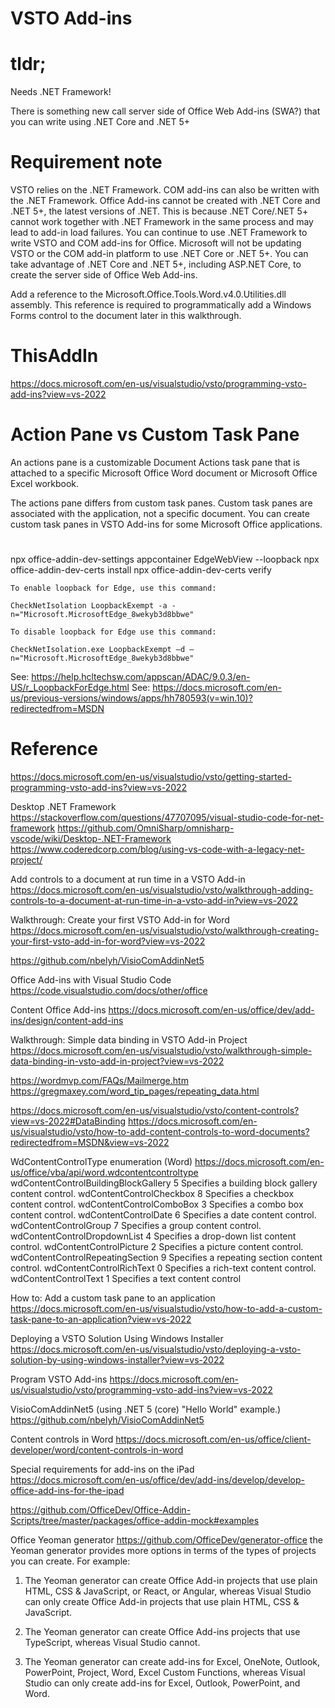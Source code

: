 # VSTO Add-ins

# tldr;

Needs .NET Framework!

There is something new call server side of Office Web Add-ins (SWA?) that you can write using .NET Core and .NET 5+ 


# Requirement note

VSTO relies on the .NET Framework. COM add-ins can also be written with the .NET Framework. 
Office Add-ins cannot be created with .NET Core and .NET 5+, the latest versions of .NET. 
This is because .NET Core/.NET 5+ cannot work together with .NET Framework in the same process and may lead to add-in load failures. 
You can continue to use .NET Framework to write VSTO and COM add-ins for Office. 
Microsoft will not be updating VSTO or the COM add-in platform to use .NET Core or .NET 5+. 
You can take advantage of .NET Core and .NET 5+, including ASP.NET Core, to create the server side of Office Web Add-ins.


Add a reference to the Microsoft.Office.Tools.Word.v4.0.Utilities.dll assembly. This reference is required to programmatically add a Windows Forms control to the document later in this walkthrough.

# ThisAddIn

https://docs.microsoft.com/en-us/visualstudio/vsto/programming-vsto-add-ins?view=vs-2022


# Action Pane vs Custom Task Pane

An actions pane is a customizable Document Actions task pane that is attached to a specific Microsoft Office Word document or Microsoft Office Excel workbook. 

The actions pane differs from custom task panes. 
Custom task panes are associated with the application, not a specific document. 
You can create custom task panes in VSTO Add-ins for some Microsoft Office applications.



# 


npx office-addin-dev-settings appcontainer EdgeWebView --loopback
npx office-addin-dev-certs install
npx office-addin-dev-certs verify


    To enable loopback for Edge, use this command:

    CheckNetIsolation LoopbackExempt -a -n="Microsoft.MicrosoftEdge_8wekyb3d8bbwe"

    To disable loopback for Edge use this command:

    CheckNetIsolation.exe LoopbackExempt –d –n="Microsoft.MicrosoftEdge_8wekyb3d8bbwe"




See: https://help.hcltechsw.com/appscan/ADAC/9.0.3/en-US/r_LoopbackForEdge.html
See: https://docs.microsoft.com/en-us/previous-versions/windows/apps/hh780593(v=win.10)?redirectedfrom=MSDN


# Reference

https://docs.microsoft.com/en-us/visualstudio/vsto/getting-started-programming-vsto-add-ins?view=vs-2022


Desktop .NET Framework
https://stackoverflow.com/questions/47707095/visual-studio-code-for-net-framework
https://github.com/OmniSharp/omnisharp-vscode/wiki/Desktop-.NET-Framework
https://www.coderedcorp.com/blog/using-vs-code-with-a-legacy-net-project/

Add controls to a document at run time in a VSTO Add-in
https://docs.microsoft.com/en-us/visualstudio/vsto/walkthrough-adding-controls-to-a-document-at-run-time-in-a-vsto-add-in?view=vs-2022

Walkthrough: Create your first VSTO Add-in for Word
https://docs.microsoft.com/en-us/visualstudio/vsto/walkthrough-creating-your-first-vsto-add-in-for-word?view=vs-2022


https://github.com/nbelyh/VisioComAddinNet5


Office Add-ins with Visual Studio Code
https://code.visualstudio.com/docs/other/office


Content Office Add-ins
https://docs.microsoft.com/en-us/office/dev/add-ins/design/content-add-ins


Walkthrough: Simple data binding in VSTO Add-in Project
https://docs.microsoft.com/en-us/visualstudio/vsto/walkthrough-simple-data-binding-in-vsto-add-in-project?view=vs-2022


https://wordmvp.com/FAQs/Mailmerge.htm
https://gregmaxey.com/word_tip_pages/repeating_data.html


https://docs.microsoft.com/en-us/visualstudio/vsto/content-controls?view=vs-2022#DataBinding
https://docs.microsoft.com/en-us/visualstudio/vsto/how-to-add-content-controls-to-word-documents?redirectedfrom=MSDN&view=vs-2022


WdContentControlType enumeration (Word)
https://docs.microsoft.com/en-us/office/vba/api/word.wdcontentcontroltype
wdContentControlBuildingBlockGallery 	5 	Specifies a building block gallery content control.
wdContentControlCheckbox 	            8 	Specifies a checkbox content control.
wdContentControlComboBox 	            3 	Specifies a combo box content control.
wdContentControlDate 	                6 	Specifies a date content control.
wdContentControlGroup 	                7 	Specifies a group content control.
wdContentControlDropdownList 	        4 	Specifies a drop-down list content control.
wdContentControlPicture 	            2 	Specifies a picture content control.
wdContentControlRepeatingSection 	    9 	Specifies a repeating section content control.
wdContentControlRichText 	            0 	Specifies a rich-text content control.
wdContentControlText 	                1 	Specifies a text content control


How to: Add a custom task pane to an application
https://docs.microsoft.com/en-us/visualstudio/vsto/how-to-add-a-custom-task-pane-to-an-application?view=vs-2022

Deploying a VSTO Solution Using Windows Installer
https://docs.microsoft.com/en-us/visualstudio/vsto/deploying-a-vsto-solution-by-using-windows-installer?view=vs-2022

Program VSTO Add-ins
https://docs.microsoft.com/en-us/visualstudio/vsto/programming-vsto-add-ins?view=vs-2022


VisioComAddinNet5 (using  .NET 5 (core) "Hello World" example.)
https://github.com/nbelyh/VisioComAddinNet5

Content controls in Word
https://docs.microsoft.com/en-us/office/client-developer/word/content-controls-in-word


Special requirements for add-ins on the iPad
https://docs.microsoft.com/en-us/office/dev/add-ins/develop/develop-office-add-ins-for-the-ipad


https://github.com/OfficeDev/Office-Addin-Scripts/tree/master/packages/office-addin-mock#examples

Office Yeoman generator
https://github.com/OfficeDev/generator-office
the Yeoman generator provides more options in terms of the types of projects you can create. 
For example:

1.  The Yeoman generator can create Office Add-in projects that use plain HTML, CSS & JavaScript, or React, or Angular, whereas Visual Studio can only create Office Add-in projects that use plain HTML, CSS & JavaScript.

2.  The Yeoman generator can create Office Add-ins projects that use TypeScript, whereas Visual Studio cannot.
3.  The Yeoman generator can create add-ins for Excel, OneNote, Outlook, PowerPoint, Project, Word, Excel Custom Functions, whereas Visual Studio can only create add-ins for Excel, Outlook, PowerPoint, and Word.
